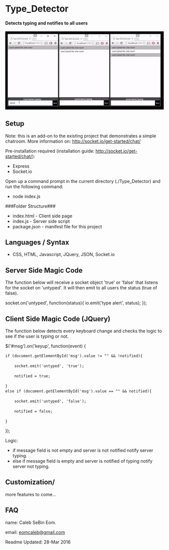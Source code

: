 # Type_Detector #
#### Detects typing and notifies to all users ####
![Interface Image](/img/demonstration.gif)

## Setup ##
Note: this is an add-on to the existing project that demonstrates a simple chatroom. More information on: http://socket.io/get-started/chat/

Pre-installation required (installation guide: http://socket.io/get-started/chat/):
* Express
* Socket.io


Open up a command prompt in the current directory (./Type_Detector) and run the following command:
* node index.js

###Folder Structure###
* index.html - Client side page
* index.js - Server side script
* package.json - manifest file for this project


## Languages / Syntax ##
* CSS, HTML, Javascript, JQuery, JSON, Socket.io

## Server Side Magic Code ##
The function below will receive a socket object 'true' or 'false' that listens for the socket on 'untyped'. It will then emit to all users the status (true of false).

  socket.on('untyped', function(status){
    io.emit('type alert', status);
  });

## Client Side Magic Code (JQuery) ##
The function below detects every keyboard change and checks the logic to see if the user is typing or not.


  $('#msg').on('keyup', function(event) {
  
	if (document.getElementById('msg').value != "" && !notified){
	
		socket.emit('untyped', 'true');
		
		notified = true;
		
	}	
	else if (document.getElementById('msg').value == "" && notified){
	
		socket.emit('untyped', 'false');
		
		notified = false;
		
	} 
	
  });
  
Logic: 

* if message field is not empty and server is not notified notify server typing.
* else if message field is empty and server is notified of typing notify server not typing.



## Customization/ ##
more features to come...

## FAQ ##
name: Caleb SeBin Eom.

email: eomcaleb@gmail.com


Readme Updated: 28-Mar 2016
